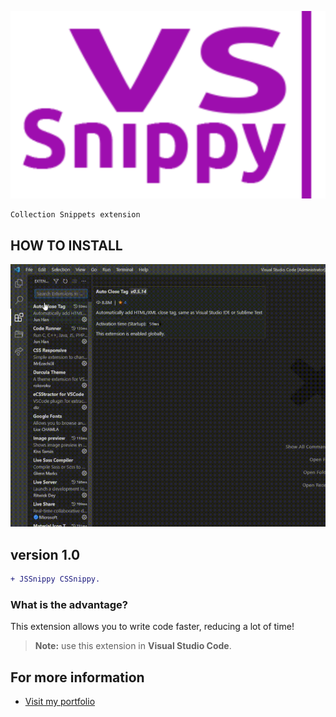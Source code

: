 ![img](https://raw.githubusercontent.com/papchenko/VSSnippy/b772f269eafe966528787499ca1edf47f76e5f66/resources/vssnippy.svg)

```
Collection Snippets extension
```

## HOW TO INSTALL

![gif](https://github.com/papchenko/VSSnippy/blob/main/resources/vssnippy.gif?raw=true)

## version 1.0

```diff
+ JSSnippy CSSnippy.
```

### What is the advantage?

This extension allows you to write code faster, reducing a lot of time!

> **Note:** use this extension in **Visual Studio Code**.

## For more information

- [Visit my portfolio](http://papchenko.com/)

